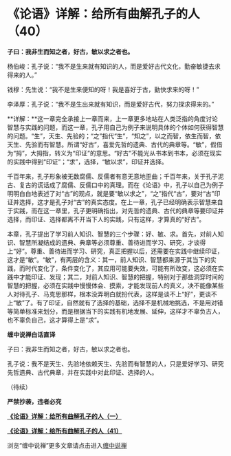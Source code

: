 《论语》详解：给所有曲解孔子的人（40）
====





**子曰：我非生而知之者，好古，敏以求之者也。**

杨伯峻：孔子说：“我不是生来就有知识的人，而是爱好古代文化，勤奋敏捷去求得来的人。”

钱穆：先生说：“我不是生来便知的呀！我是喜好于古，勤快求来的呀！”

李泽厚：孔子说：“我不是生出来就有知识，而是爱好古代，努力探求得来的。”

**详解：**这一章完全承接上一章而来，上一章更多地站在人类泛指的角度讨论智慧与实践的问题，而这一章，孔子用自己为例子来说明具体的个体如何获得智慧的问题。“生”，天生、先验的；“之”指代“生”，“知之”，以之而智，依生而智，依天生、先验而有智慧。所谓“好古”，喜爱先哲的遗典、古代的典章等。“敏”，假借为“拇”，大拇指，转义为“印证”的意思。“好古”不能光从书本到书本，必须在现实的实践中得到“印证”；“求”，选择，“敏以求”，印证并选择。

千百年来，孔子形象被无数腐儒、反儒者有意无意地歪曲；千百年来，关于孔子泥古、复古的谎话成了腐儒、反儒口中的真理。而在《论语》中，孔子以自己为例子明明白白地表述了对“古”的观点，就是要“敏以求之”，“之”指代“古”，要对“古”印证并选择，这才是孔子对“古”的真实态度。在上一章，孔子已经明确表示智慧来自于实践，而在这一章里，孔子更明确指出，对先哲的遗典、古代的典章等要印证并选择，而印证、选择都离不开当下人的实践，只有这样，才算真的“好古”。

本章，孔子提出了学习前人知识、智慧的三个步骤：好、敏、求。首先，对前人知识、智慧所凝结成的遗典、典章等必须尊重、善待进而学习、研究，才谈得上“好”。尊重、善待进而学习、研究，真正把握以后，还需要在实践中继续印证，这才是“敏”。“敏”，有两层的含义：其一，前人知识、智慧都来源于其当下的实践，而时代变化了，条件变化了，其应用可能要失效，可能有所改变，这必须在实践中才能印证、发现；其二，对前人知识、智慧的把握，特别对于那些洞穿时间的智慧的把握，必须在实践中慢慢体会、摸索，才能发现前人的真义，决不能像某些人对待孔子、马克思那样，根本没弄明白就扮代表，这样是谈不上“好”，更谈不上“敏”了。有了印证，自然就有了选择的基础，选择不是机械地挑选，不是用对错等简单标准来划分，而是根据当下的实践有机地发展、延伸，这样才不辜负古人，也不辜负自己，这才算得上是“求”。

**缠中说禅白话直译**

子曰：我非生而知之者，好古，敏以求之者也。

孔子说：我不是天生、先验地依赖天生、先验而有智慧的人，只是爱好学习、研究先哲遗典、古代典章，并在实践中对此印证、选择的人。

（待续）

**严禁抄袭，违者必究**

[**《论语》详解：给所有曲解孔子的人（一）**](http://blog.sina.com.cn/u/486e105c010006n3)

[**《论语》详解：给所有曲解孔子的人（41）**](http://blog.sina.com.cn/u/486e105c010007nc)

浏览“缠中说禅”更多文章请点击进入[缠中说禅](http://blog.sina.com.cn/m/chzhshch)

